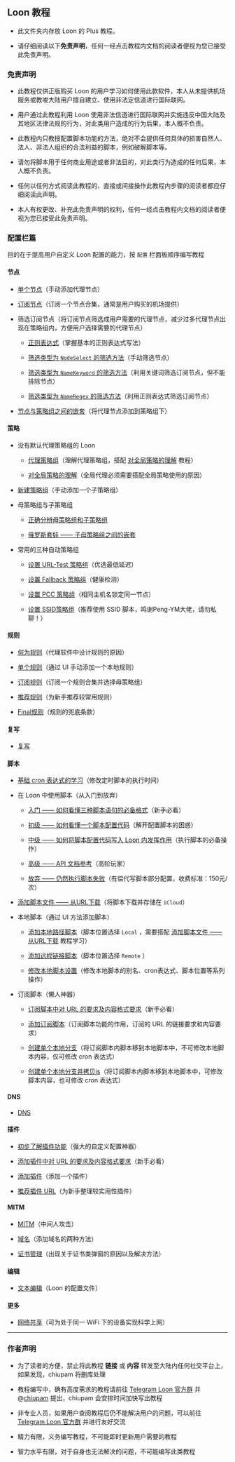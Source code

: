 ## Loon 教程

- 此文件夹内存放 Loon 的 Plus 教程。

- 请仔细阅读以下**免责声明**，任何一经点击教程内文档的阅读者便视为您已接受此免责声明。

### 免责声明

- 此教程仅供正版购买 Loon 的用户学习如何使用此款软件，本人从未提供机场服务或教唆大陆用户擅自建立、使用非法定信道进行国际联网。

- 用户通过此教程利用 Loon 使用非法信道进行国际联网并实施违反中国大陆及其地区法律法规的行为，对此类用户造成的行为后果，本人概不负责。

- 此教程内只教授配置脚本功能的方法，绝对不会提供任何具体的损害自然人、法人、非法人组织的合法利益的脚本，例如破解脚本等。

- 请勿将脚本用于任何商业用途或者非法目的，对此类行为造成的任何后果，本人概不负责。

- 任何以任何方式阅读此教程的、直接或间接操作此教程内步骤的阅读者都应仔细阅读此声明。

- 本人有权更改、补充此免责声明的权利，任何一经点击教程内文档的阅读者便视为您已接受此免责声明。

### 配置栏篇

目的在于提高用户自定义 Loon 配置的能力，按 `配置` 栏面板顺序编写教程

#### 节点

- [单个节点](https://github.com/chiupam/tutorial/blob/master/Loon/Plus/Proxy.md)（手动添加代理节点）

- [订阅节点](https://github.com/chiupam/tutorial/blob/master/Loon/Plus/Remote_Proxy.md)（订阅一个节点合集，通常是用户购买的机场提供）

- 筛选订阅节点（将订阅节点筛选成用户需要的代理节点，减少过多代理节点出现在策略组内，方便用户选择需要的代理节点）

  - [正则表达式](https://github.com/chiupam/tutorial/blob/master/Loon/Plus/Regex.md)（掌握基本的正则表达式写法）

  - [筛选类型为 `NodeSelect` 的筛选方法](https://github.com/chiupam/tutorial/blob/master/Loon/Plus/Remote_Filter_NodeSelect.md)（手动筛选节点）
  
  - [筛选类型为 `NameKeyword` 的筛选方法](https://github.com/chiupam/tutorial/blob/master/Loon/Plus/Remote_Filter_NameKeyword.md)（利用关键词筛选订阅节点，但不能排除节点）

  - [筛选类型为 `NameRegex` 的筛选方法](https://github.com/chiupam/tutorial/blob/master/Loon/Plus/Remote_Filter.md)（利用正则表达式筛选订阅节点）

- [节点与策略组之间的嵌套](https://github.com/chiupam/tutorial/blob/master/Loon/Plus/Remote_Proxy_in_Proxy_Group.md)（将代理节点添加到策略组下）

#### 策略

- 没有默认代理策略组的 Loon 

  - [代理策略组](https://github.com/chiupam/tutorial/blob/master/Loon/Plus/Default_Proxy.md)（理解代理策略组，搭配 [对全局策略的理解](https://github.com/chiupam/tutorial/blob/master/Loon/Plus/Global_Group.md) 教程）

  - [对全局策略的理解](https://github.com/chiupam/tutorial/blob/master/Loon/Plus/Global_Group.md)（全局代理必须需要搭配全局策略使用的原因）
  
- [新建策略组](https://github.com/chiupam/tutorial/blob/master/Loon/Plus/New_Proxy_Group.md)（手动添加一个子策略组）

- 母策略组与子策略组

  - [正确分辨母策略组和子策略组](https://github.com/chiupam/tutorial/blob/master/Loon/Plus/TOP_Policy.md)

  - [俄罗斯套娃 —— 子母策略组之间的嵌套](https://github.com/chiupam/tutorial/blob/master/Loon/Plus/Matryoshka.md)

- 常用的三种自动策略组 

  - [设置 URL-Test 策略组](https://github.com/chiupam/tutorial/blob/master/Loon/Plus/URL-Test.md)（优选最低延迟）
  
  - [设置 Fallback 策略组](https://github.com/chiupam/tutorial/blob/master/Loon/Plus/Fallback.md)（健康检测）
  
  - [设置 PCC 策略组](https://github.com/chiupam/tutorial/blob/master/Loon/Plus/PCC.md)（相同主机名锁定同一节点）
  
  - [设置 SSID策略组](https://t.me/cool_scripts/141)（推荐使用 SSID 脚本，鸣谢Peng-YM大佬，请勿私聊！）
  
#### 规则

- [何为规则](https://github.com/chiupam/tutorial/blob/master/Loon/Plus/Rule_Summary.md)（代理软件中设计规则的原因）

- [单个规则](https://github.com/chiupam/tutorial/blob/master/Loon/Plus/Rule.md)（通过 UI 手动添加一个本地规则）

- [订阅规则](https://github.com/chiupam/tutorial/blob/master/Loon/Plus/Remote_Rule.md)（订阅一个规则合集并选择母策略组）

- [推荐规则](https://github.com/chiupam/tutorial/blob/master/Loon/Plus/Rule_Recommend.md)（为新手推荐较常用规则）

- [Final规则](https://github.com/chiupam/tutorial/blob/master/Loon/Plus/Final.md)（规则的兜底条款）
 
#### 复写

- [复写](https://github.com/chiupam/tutorial/blob/master/Loon/Plus/Rewrite.md)

#### 脚本

- [基础 cron 表达式的学习](https://github.com/chiupam/tutorial/blob/master/Loon/Plus/cron.md)（修改定时脚本的执行时间）

- 在 Loon 中使用脚本（从入门到放弃）

  - [入门 —— 如何看懂三种脚本语句的必备格式](https://github.com/chiupam/tutorial/blob/master/Loon/Plus/JaveScript_Format.md)（新手必看）

  - [初级 —— 如何看懂一个脚本配置代码](https://github.com/chiupam/tutorial/blob/master/Loon/Plus/JaveScript_1.md)（解开配置脚本的困惑）

  - [中级 —— 如何将脚本配置代码写入 Loon 内发挥作用](https://github.com/chiupam/tutorial/blob/master/Loon/Plus/JaveScript_2.md)（执行脚本的必备操作）
  
  - [高级 —— API 文档参考](https://github.com/chiupam/tutorial/blob/master/Loon/Plus/JaveScript_3.md)（高阶玩家）
  
  - [放弃 —— 仍然执行脚本失败](https://t.me/chiupam)（有偿代写脚本部分配置，收费标准：150元/次）

- [添加脚本文件 —— 从URL下载](https://github.com/chiupam/tutorial/blob/master/Loon/Plus/Download_From_URL.md)（将脚本下载并存储在 `iCloud`）

- 本地脚本（通过 UI 方法添加脚本）

  - [添加本地路径脚本](https://github.com/chiupam/tutorial/blob/master/Loon/Plus/Local_JaveScript.md)（脚本位置选择 `Local` ，需要搭配 [添加脚本文件 —— 从URL下载](https://github.com/chiupam/tutorial/blob/master/Loon/Plus/Download_From_URL.md) 教程学习）
  
  - [添加远程链接脚本](https://github.com/chiupam/tutorial/blob/master/Loon/Plus/Remote_JaveScript.md)（脚本位置选择 `Remote` ）
  
  - [修改本地脚本设置](https://github.com/chiupam/tutorial/blob/master/Loon/Plus/JaveScript_Modify.md)（修改本地脚本的别名、cron表达式、脚本位置等系列操作）

- 订阅脚本（懒人神器）

  - [订阅脚本中对 URL 的要求及内容格式要求](https://github.com/chiupam/tutorial/blob/master/Loon/Plus/Remote_Script_Format.md)（新手必看）

  - [添加订阅脚本](https://github.com/chiupam/tutorial/blob/master/Loon/Plus/Remote_Script.md)（订阅脚本功能的作用，订阅的 URL 的链接要求和内容要求）

  - [创建单个本地分支](https://github.com/chiupam/tutorial/blob/master/Loon/Plus/Branch.md)（将订阅脚本内脚本移到本地脚本中，不可修改本地脚本内容，仅可修改 cron 表达式）
  
  - [创建单个本地分支并拷贝js](https://github.com/chiupam/tutorial/blob/master/Loon/Plus/Branch&Copy.md)（将订阅脚本内脚本移到本地脚本中，可修改脚本内容，也可修改 cron 表达式）

#### DNS

- [DNS](https://github.com/chiupam/tutorial/blob/master/Loon/Plus/DNS.md)

#### 插件

- [初步了解插件功能](https://github.com/chiupam/tutorial/blob/master/Loon/Plus/Plugin_Summary.md)（强大的自定义配置神器）

- [添加插件中对 URL 的要求及内容格式要求](https://github.com/chiupam/tutorial/blob/master/Loon/Plus/Plugin_Format.md)（新手必看）

- [添加插件](https://github.com/chiupam/tutorial/blob/master/Loon/Plus/Plugin.md)（添加一个插件）

- [推荐插件 URL](https://github.com/chiupam/tutorial/blob/master/Loon/Plus/Plugin_Recommend.md)（为新手整理较实用性插件）

#### MITM

- [MITM](https://github.com/chiupam/tutorial/blob/master/Loon/Plus/MITM.md)（中间人攻击）

- [域名](https://github.com/chiupam/tutorial/blob/master/Loon/Plus/hostname.md)（添加域名的两种方法）

- [证书管理](https://github.com/chiupam/tutorial/blob/master/Loon/Plus/CA.md)（出现关于证书类弹窗的原因以及解决方法）

#### 编辑

- [文本编辑](https://github.com/chiupam/tutorial/blob/master/Loon/Plus/Configuration.md)（Loon 的配置文件）

#### 更多

- [网络共享](https://github.com/chiupam/tutorial/blob/master/Loon/Plus/Network_Sharing.md)（可为处于同一 WiFi 下的设备实现科学上网）

---

### 作者声明

- 为了读者的方便，禁止将此教程 **链接** 或 **内容** 转发至大陆内任何社交平台上，如果发现，chiupam 将删库处理

- 教程编写中，确有高度需求的教程请前往 [Telegram Loon 官方群](https://t.me/Loon0x00) 并 @[chiupam](https://t.me/chiupam) 提出，chiupam 会安排时间加快写出教程

- 非专业人员，如果用户查阅教程后仍不能解决用户的问题，可以前往 [Telegram Loon 官方群](https://t.me/Loon0x00) 并进行友好交流

- 精力有限，义务编写教程，不可能即时更新用户需要的教程

- 智力水平有限，对于自身也无法解决的问题，不可能编写此类教程


